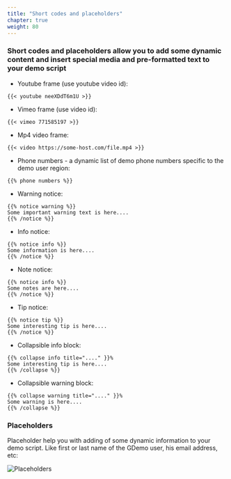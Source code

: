 ```yaml
---
title: "Short codes and placeholders"
chapter: true
weight: 80
---
```

[comment]: # (no-smart-codes - that is not to parse smart codes on that page)

### Short codes and placeholders allow you to add some dynamic content and insert special media and pre-formatted text to your demo script  


* Youtube frame (use youtube video id):

```text
{{< youtube neeXDdT6m1U >}}
```

* Vimeo frame (use video id):
```
{{< vimeo 771585197 >}}
```

* Mp4 video frame:
```
{{< video https://some-host.com/file.mp4 >}}
```

* Phone numbers - a dynamic list of demo phone numbers specific to the demo user region:

```
{{% phone numbers %}}
```

* Warning notice:
```
{{% notice warning %}}
Some important warning text is here....
{{% /notice %}}
```

* Info notice:

```
{{% notice info %}}
Some information is here....
{{% /notice %}}
```

* Note notice:

```
{{% notice info %}}
Some notes are here....
{{% /notice %}}
```

* Tip notice:

```
{{% notice tip %}}
Some interesting tip is here....
{{% /notice %}}
```

* Collapsible info block:

```
{{% collapse info title="...." }}%
Some interesting tip is here....
{{% /collapse %}}
```

* Collapsible warning block:

```
{{% collapse warning title="...." }}%
Some warning is here.... 
{{% /collapse %}}
```

### Placeholders

Placeholder help you with adding of some dynamic information to your demo script. Like first or last name of the GDemo user, his email address, etc:

![Placeholders](/images/placeholders.png)

